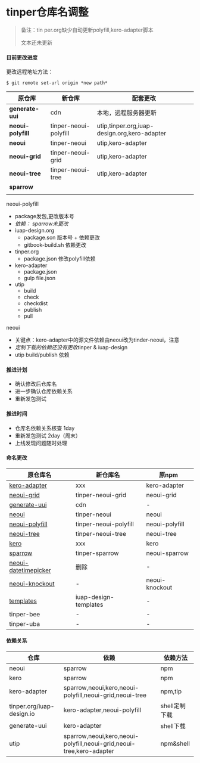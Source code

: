 # tinper仓库名调整

> 备注：tin per.org缺少自动更新polyfill,kero-adapter脚本
>
> 文本还未更新

#### 目前更改进度

更改远程地址方法：

```shell
$ git remote set-url origin *new path*
```

| 原仓库                | 新仓库                   | 配套更改                                     |
| ------------------ | --------------------- | ---------------------------------------- |
| **generate-uui**   | cdn                   | 本地，远程服务器更新                               |
| **neoui-polyfill** | tinper-neoui-polyfill | utip,tinper.org,iuap-design.org,kero-adapter |
| **neoui**          | tinper-neoui          | utip,kero-adapter                        |
| **neoui-grid**     | tinper-neoui-grid     | utip,kero-adapter                        |
| **neoui-tree**     | tinper-neoui-tree     | utip,kero-adapter                        |
| **sparrow**        |                       |                                          |
|                    |                       |                                          |



neoui-polyfill

* package发包,更改版本号
* *依赖： sparrow未更改*
* iuap-design.org
  * package.son 版本号 + 依赖更改
  * gitbook-build.sh 依赖更改
* tinper.org
  * package.json 修改polyfill依赖
* kero-adapter
  * package.json
  * gulp file.json
* utip
  * build
  * check
  * checkdist
  * publish
  * pull


neoui

* 关键点：kero-adapter中的源文件依赖由neoui改为tinder-neoui，注意
* *定制下载的依赖还没有更改*tinper & iuap-design
* utip build/publish 依赖




#### 推进计划

- 确认修改后仓库名
- 进一步确认仓库依赖关系
- 重新发包测试

#### 推进时间

- 仓库名依赖关系核查 1day
- 重新发包测试 2day（周末）
- 上线发现问题随时处理

#### 命名更改

| 原仓库名                                     | 新仓库名                  | 原npm           |
| ---------------------------------------- | --------------------- | -------------- |
| [kero-adapter](https://github.com/iuap-design/kero-adapter) | xxx                   | kero-adapter   |
| [neoui-grid](https://github.com/iuap-design/neoui-grid) | tinper-neoui-grid     | neoui-grid     |
| [generate-uui](https://github.com/iuap-design/generate-uui) | cdn                   | -              |
| [neoui](https://github.com/iuap-design/neoui) | tinper-neoui          | neoui          |
| [neoui-polyfill](https://github.com/iuap-design/neoui-polyfill) | tinper-neoui-polyfill | neoui-polyfill |
| [neoui-tree](https://github.com/iuap-design/neoui-tree) | tinper-neoui-tree     | neoui-tree     |
| [kero](https://github.com/iuap-design/kero) | xxx                   | kero           |
| [sparrow](https://github.com/iuap-design/sparrow) | tinper-sparrow        | neoui-sparrow  |
| [neoui-datetimepicker](https://github.com/iuap-design/neoui-datetimepicker) | 删除                    | -              |
| [neoui-knockout](https://github.com/iuap-design/neoui-knockout) | -                     | neoui-knockout |
| [templates](https://github.com/iuap-design/templates) | iuap-design-templates | -              |
| tinper-bee                               | -                     | -              |
| tinper-uba                               | -                     | -              |

#### 依赖关系

| 仓库                        | 依赖                                       | 依赖方法      |
| ------------------------- | ---------------------------------------- | --------- |
| neoui                     | sparrow                                  | npm       |
| kero                      | sparrow                                  | npm       |
| kero-adapter              | sparrow,neoui,kero,neoui-polyfill,neoui-grid,neoui-tree | npm,tip   |
| tinper.org/iuap-design.io | kero-adapter,neoui-polyfill              | shell定制下载 |
| generate-uui              | kero-adapter                             | shell下载   |
| utip                      | sparrow,neoui,kero,neoui-polyfill,neoui-grid,neoui-tree,kero-adapter | npm&shell |


